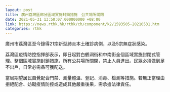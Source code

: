 ```yaml
---
layout: post
title: 廣州荔灣區部分區域實施封鎖措施　公共場所關閉
date: 2021-05-31 13:50:07.000000000 +08:00
link: https://news.rthk.hk/rthk/ch/component/k2/1593505-20210531.htm
categories: rthk
---
```


廣州市荔灣區至今錄得21宗新型肺炎本土確診病例，以及5宗無症狀感染。

荔灣區疫情防控指揮部表示，即日起對白鶴洞街和中南街全個區域實施封閉式管理。整個區域實施封鎖措施，所有公共場所關閉，禁止人員進出。民眾必須做到足不出戶，日常必需品可獲配送。

當局期望居民自覺配合門禁、測量體溫、登記、消毒、檢測等措施。若無正當理由拒絕配合、妨礙疫情防控或造成其他嚴重後果，需承擔法律責任。

